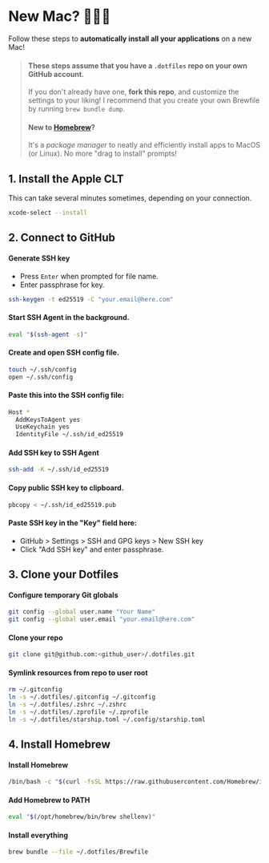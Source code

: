 # New Mac? 👨🏽‍💻

Follow these steps to **automatically install all your applications** on a new Mac!

> #### These steps assume that you have a `.dotfiles` repo on your own GitHub account.
>
> If you don't already have one, **fork this repo**, and customize the settings to your liking!
> I recommend that you create your own Brewfile by running `brew bundle dump`.
>
> #### New to [Homebrew](https://brew.sh)?
>
> It's a _package manager_ to neatly and efficiently install apps to MacOS (or Linux). No more "drag to install" prompts!

## 1. Install the Apple CLT

This can take several minutes sometimes, depending on your connection.

```Bash
xcode-select --install
```

## 2. Connect to GitHub

#### Generate SSH key

- Press `Enter` when prompted for file name.
- Enter passphrase for key.

```Bash
ssh-keygen -t ed25519 -C "your.email@here.com"
```

#### Start SSH Agent in the background.

```Bash
eval "$(ssh-agent -s)"
```

#### Create and open SSH config file.

```Bash
touch ~/.ssh/config
open ~/.ssh/config
```

#### Paste this into the SSH config file:

```Bash
Host *
  AddKeysToAgent yes
  UseKeychain yes
  IdentityFile ~/.ssh/id_ed25519
```

#### Add SSH key to SSH Agent

```Bash
ssh-add -K ~/.ssh/id_ed25519
```

#### Copy public SSH key to clipboard.

```Bash
pbcopy < ~/.ssh/id_ed25519.pub
```

#### Paste SSH key in the "Key" field here:

- GitHub > Settings > SSH and GPG keys > New SSH key
- Click "Add SSH key" and enter passphrase.

## 3. Clone your Dotfiles

#### Configure temporary Git globals

```Bash
git config --global user.name "Your Name"
git config --global user.email "your.email@here.com"
```

#### Clone your repo

```Bash
git clone git@github.com:<github_user>/.dotfiles.git
```

#### Symlink resources from repo to user root

```Bash
rm ~/.gitconfig
ln -s ~/.dotfiles/.gitconfig ~/.gitconfig
ln -s ~/.dotfiles/.zshrc ~/.zshrc
ln -s ~/.dotfiles/.zprofile ~/.zprofile
ln -s ~/.dotfiles/starship.toml ~/.config/starship.toml
```

## 4. Install Homebrew

#### Install Homebrew

```Bash
/bin/bash -c "$(curl -fsSL https://raw.githubusercontent.com/Homebrew/install/HEAD/install.sh)"
```

#### Add Homebrew to PATH

```Bash
eval "$(/opt/homebrew/bin/brew shellenv)"
```

#### Install everything

```Bash
brew bundle --file ~/.dotfiles/Brewfile
```
